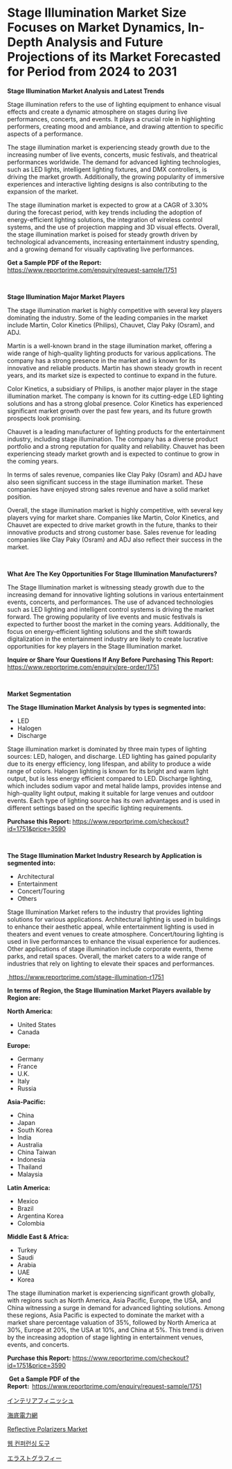 <p><h1>Stage Illumination Market Size Focuses on Market Dynamics, In-Depth Analysis and Future Projections of its Market Forecasted for Period from 2024 to 2031</h1></p><p><strong>Stage Illumination Market Analysis and Latest Trends</strong></p>
<p><p>Stage illumination refers to the use of lighting equipment to enhance visual effects and create a dynamic atmosphere on stages during live performances, concerts, and events. It plays a crucial role in highlighting performers, creating mood and ambiance, and drawing attention to specific aspects of a performance.</p><p>The stage illumination market is experiencing steady growth due to the increasing number of live events, concerts, music festivals, and theatrical performances worldwide. The demand for advanced lighting technologies, such as LED lights, intelligent lighting fixtures, and DMX controllers, is driving the market growth. Additionally, the growing popularity of immersive experiences and interactive lighting designs is also contributing to the expansion of the market.</p><p>The stage illumination market is expected to grow at a CAGR of 3.30% during the forecast period, with key trends including the adoption of energy-efficient lighting solutions, the integration of wireless control systems, and the use of projection mapping and 3D visual effects. Overall, the stage illumination market is poised for steady growth driven by technological advancements, increasing entertainment industry spending, and a growing demand for visually captivating live performances.</p></p>
<p><strong>Get a Sample PDF of the Report:&nbsp;</strong> <a href="https://www.reportprime.com/enquiry/request-sample/1751">https://www.reportprime.com/enquiry/request-sample/1751</a></p>
<p>&nbsp;</p>
<p><strong>Stage Illumination Major Market Players</strong></p>
<p><p>The stage illumination market is highly competitive with several key players dominating the industry. Some of the leading companies in the market include Martin, Color Kinetics (Philips), Chauvet, Clay Paky (Osram), and ADJ.</p><p>Martin is a well-known brand in the stage illumination market, offering a wide range of high-quality lighting products for various applications. The company has a strong presence in the market and is known for its innovative and reliable products. Martin has shown steady growth in recent years, and its market size is expected to continue to expand in the future.</p><p>Color Kinetics, a subsidiary of Philips, is another major player in the stage illumination market. The company is known for its cutting-edge LED lighting solutions and has a strong global presence. Color Kinetics has experienced significant market growth over the past few years, and its future growth prospects look promising.</p><p>Chauvet is a leading manufacturer of lighting products for the entertainment industry, including stage illumination. The company has a diverse product portfolio and a strong reputation for quality and reliability. Chauvet has been experiencing steady market growth and is expected to continue to grow in the coming years.</p><p>In terms of sales revenue, companies like Clay Paky (Osram) and ADJ have also seen significant success in the stage illumination market. These companies have enjoyed strong sales revenue and have a solid market position.</p><p>Overall, the stage illumination market is highly competitive, with several key players vying for market share. Companies like Martin, Color Kinetics, and Chauvet are expected to drive market growth in the future, thanks to their innovative products and strong customer base. Sales revenue for leading companies like Clay Paky (Osram) and ADJ also reflect their success in the market.</p></p>
<p>&nbsp;</p>
<p><strong>What Are The Key Opportunities For Stage Illumination Manufacturers?</strong></p>
<p><p>The Stage Illumination market is witnessing steady growth due to the increasing demand for innovative lighting solutions in various entertainment events, concerts, and performances. The use of advanced technologies such as LED lighting and intelligent control systems is driving the market forward. The growing popularity of live events and music festivals is expected to further boost the market in the coming years. Additionally, the focus on energy-efficient lighting solutions and the shift towards digitalization in the entertainment industry are likely to create lucrative opportunities for key players in the Stage Illumination market.</p></p>
<p><strong>Inquire or Share Your Questions If Any Before Purchasing This Report:</strong> <a href="https://www.reportprime.com/enquiry/pre-order/1751">https://www.reportprime.com/enquiry/pre-order/1751</a></p>
<p>&nbsp;</p>
<p><strong>Market Segmentation</strong></p>
<p><strong>The Stage Illumination Market Analysis by types is segmented into:</strong></p>
<p><ul><li>LED</li><li>Halogen</li><li>Discharge</li></ul></p>
<p><p>Stage illumination market is dominated by three main types of lighting sources: LED, halogen, and discharge. LED lighting has gained popularity due to its energy efficiency, long lifespan, and ability to produce a wide range of colors. Halogen lighting is known for its bright and warm light output, but is less energy efficient compared to LED. Discharge lighting, which includes sodium vapor and metal halide lamps, provides intense and high-quality light output, making it suitable for large venues and outdoor events. Each type of lighting source has its own advantages and is used in different settings based on the specific lighting requirements.</p></p>
<p><strong>Purchase this Report:&nbsp;</strong><a href="https://www.reportprime.com/checkout?id=1751&price=3590">https://www.reportprime.com/checkout?id=1751&price=3590</a></p>
<p>&nbsp;</p>
<p><strong>The Stage Illumination Market Industry Research by Application is segmented into:</strong></p>
<p><ul><li>Architectural</li><li>Entertainment</li><li>Concert/Touring</li><li>Others</li></ul></p>
<p><p>Stage Illumination Market refers to the industry that provides lighting solutions for various applications. Architectural lighting is used in buildings to enhance their aesthetic appeal, while entertainment lighting is used in theaters and event venues to create atmosphere. Concert/touring lighting is used in live performances to enhance the visual experience for audiences. Other applications of stage illumination include corporate events, theme parks, and retail spaces. Overall, the market caters to a wide range of industries that rely on lighting to elevate their spaces and performances.</p></p>
<p><a href="https://www.reportprime.com/stage-illumination-r1751">&nbsp;https://www.reportprime.com/stage-illumination-r1751</a></p>
<p><strong>In terms of Region, the Stage Illumination Market Players available by Region are:</strong></p>
<p>
    <p> <strong> North America: </strong>
        <ul>
            <li>United States</li>
            <li>Canada</li>
        </ul>
        </p> 
    <p> <strong> Europe: </strong>
        <ul>
            <li>Germany</li>
            <li>France</li>
            <li>U.K.</li>
            <li>Italy</li>
            <li>Russia</li>
        </ul>
        </p> 
    <p> <strong> Asia-Pacific: </strong>
        <ul>
            <li>China</li>
            <li>Japan</li>
            <li>South Korea</li>
            <li>India</li>
            <li>Australia</li>
            <li>China Taiwan</li>
            <li>Indonesia</li>
            <li>Thailand</li>
            <li>Malaysia</li>
        </ul>
        </p> 
    <p> <strong> Latin America: </strong>
        <ul>
            <li>Mexico</li>
            <li>Brazil</li>
            <li>Argentina Korea</li>
            <li>Colombia</li>
        </ul>
        </p> 
    <p> <strong> Middle East & Africa: </strong>
        <ul>
            <li>Turkey</li>
            <li>Saudi</li>
            <li>Arabia</li>
            <li>UAE</li>
            <li>Korea</li>
        </ul>
    </p>
    </p>
<p><p>The stage illumination market is experiencing significant growth globally, with regions such as North America, Asia Pacific, Europe, the USA, and China witnessing a surge in demand for advanced lighting solutions. Among these regions, Asia Pacific is expected to dominate the market with a market share percentage valuation of 35%, followed by North America at 30%, Europe at 20%, the USA at 10%, and China at 5%. This trend is driven by the increasing adoption of stage lighting in entertainment venues, events, and concerts.</p></p>
<p><strong>Purchase this Report: </strong><a href="https://www.reportprime.com/checkout?id=1751&price=3590">https://www.reportprime.com/checkout?id=1751&price=3590</a></p>
<p>&nbsp;<strong>Get a Sample PDF of the Report:&nbsp;&nbsp;</strong><a href="https://www.reportprime.com/enquiry/request-sample/1751">https://www.reportprime.com/enquiry/request-sample/1751</a></p>
<p><strong></strong></p>
<p><p><a href="https://github.com/klon646/Market-Research-Report-List-1/blob/main/184935571516.md">インテリアフィニッシュ</a></p><p><a href="https://medium.com/@rexkhler2023/%E6%B5%B7%E5%BA%95%E9%9B%BB%E5%8A%9B%E3%82%B0%E3%83%AA%E3%83%83%E3%83%89%E5%B8%82%E5%A0%B4%E5%88%86%E6%9E%90-%E3%81%9D%E3%81%AEcagr-%E5%B8%82%E5%A0%B4%E3%82%BB%E3%82%B0%E3%83%A1%E3%83%B3%E3%83%86%E3%83%BC%E3%82%B7%E3%83%A7%E3%83%B3-%E3%81%8A%E3%82%88%E3%81%B3%E3%82%B0%E3%83%AD%E3%83%BC%E3%83%90%E3%83%AB%E7%94%A3%E6%A5%AD%E6%A6%82%E8%A6%81-15f9b206cbe4">海底電力網</a></p><p><a href="https://github.com/EveKerluke2023/Market-Research-Report-List-1/blob/main/reflective-polarizers-market.md">Reflective Polarizers Market</a></p><p><a href="https://medium.com/@kennayundt/%EC%9B%B9-%ED%9A%8C%EC%9D%98-%EB%8F%84%EA%B5%AC-%EC%8B%9C%EC%9E%A5-%EC%A0%90%EC%9C%A0%EC%9C%A8-%EB%B3%80%ED%99%94-%EB%B0%8F-%EC%8B%9C%EC%9E%A5-%EC%84%B1%EC%9E%A5-%EB%8F%99%ED%96%A5-2024%EB%85%84-2031%EB%85%84-5c4e4fa1840c">웹 컨퍼런싱 도구</a></p><p><a href="https://github.com/Alenaieme/Market-Research-Report-List-1/blob/main/453024871517.md">エラストグラフィー</a></p></p>